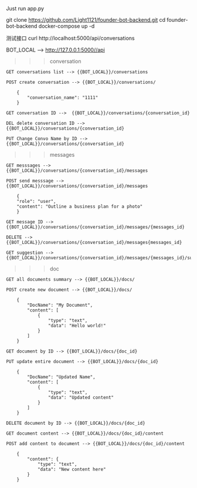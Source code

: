 Just run app.py

git clone https://github.com/Light1121/founder-bot-backend.git cd founder-bot-backend docker-compose up -d

测试接口 curl http://localhost:5000/api/conversations

BOT_LOCAL --> http://127.0.0.1:5000//api

>>> conversation

    GET conversations list --> {{BOT_LOCAL}}/conversations

    POST create conversation --> {{BOT_LOCAL}}/conversations/

        {
            "conversation_name": "1111"
        }

    GET conversation ID -->  {{BOT_LOCAL}}/conversations/{conversation_id}

    DEL delete conversation ID --> {{BOT_LOCAL}}/conversations/{conversation_id}

    PUT Change Convo Name by ID --> {{BOT_LOCAL}}/conversations/{conversation_id}

>>> messages

    GET messsages --> {{BOT_LOCAL}}/conversations/{conversation_id}/messages

    POST send messsage --> {{BOT_LOCAL}}/conversations/{conversation_id}/messages

        {
        "role": "user",
        "content": "Outline a business plan for a photo"
        }

    GET message ID --> {{BOT_LOCAL}}/conversations/{conversation_id}/messages/{messages_id}

    DELETE --> {{BOT_LOCAL}}/conversations/{conversation_id}/messages{messages_id}

    GET suggestion --> {{BOT_LOCAL}}/conversations/{conversation_id}/messages/{messages_id}/suggestions

>>> doc
    
    GET all documents summary --> {{BOT_LOCAL}}/docs/

    POST create new document --> {{BOT_LOCAL}}/docs/

        {
            "DocName": "My Document",
            "content": [
                {
                    "type": "text",
                    "data": "Hello world!"
                }
            ]
        }

    GET document by ID --> {{BOT_LOCAL}}/docs/{doc_id}

    PUT update entire document --> {{BOT_LOCAL}}/docs/{doc_id}

        {
            "DocName": "Updated Name",
            "content": [
                {
                    "type": "text",
                    "data": "Updated content"
                }
            ]
        }

    DELETE document by ID --> {{BOT_LOCAL}}/docs/{doc_id}

    GET document content --> {{BOT_LOCAL}}/docs/{doc_id}/content

    POST add content to document --> {{BOT_LOCAL}}/docs/{doc_id}/content

        {
            "content": {
                "type": "text",
                "data": "New content here"
            }
        }